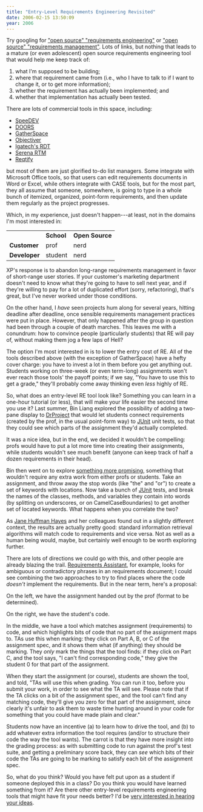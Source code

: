 ```yaml
---
title: "Entry-Level Requirements Engineering Revisited"
date: 2006-02-15 13:50:09
year: 2006
---
```

Try googling for <a href="http://www.google.ca/search?q=%22open+source%22+%22requirements+engineering%22">"open source" "requirements engineering"</a> or <a href="http://www.google.ca/search?q=%22open+source%22+%22requirements+management">"open source" "requirements management"</a>.  Lots of links, but nothing that leads to a mature (or even adolescent) open source requirements engineering tool that would help me keep track of:
<ol>
	<li>what I'm supposed to be building;</li>
	<li>where that requirement came from (i.e., who I have to talk to if I want to change it, or to get more information);</li>
	<li>whether the requirement has actually been implemented; and</li>
	<li>whether that implementation has actually been tested.</li>
</ol>
There are lots of commercial tools in this space, including:
<ul>
	<li><a href="http://www.speedev.com/online-demos.asp">SpeeDEV</a></li>
	<li><a href="http://www.telelogic.com/corp/products/doors/">DOORS</a></li>
	<li><a href="http://www.gatherspace.com/">GatherSpace</a></li>
	<li><a href="http://www.objectiver.com/">Objectiver</a></li>
	<li><a href="http://www.igatech.com/rdt/">Igatech's RDT</a></li>
	<li><a href="http://www.serena.com/Products/rtm/home.asp">Serena RTM</a></li>
	<li><a href="http://users.reqtify.tni-software.com/">Reqtify</a></li>
</ul>
but most of them are just glorified to-do list managers.  Some integrate with Microsoft Office tools, so that users can edit requirements documents in Word or Excel, while others integrate with CASE tools, but for the most part, they all assume that someone, somewhere, is going to type in a whole bunch of itemized, organized, point-form requirements, and then update them regularly as the project progresses.

Which, in my experience, just doesn't happen---at least, not in the domains I'm most interested in:
<div align="center">
<table>
<tr>
<td></td>
<td><strong>School</strong></td>
<td><strong>Open Source</strong></td>
</tr>
<tr>
<td><strong>Customer</strong></td>
<td>prof</td>
<td>nerd</td>
</tr>
<tr>
<td><strong>Developer</strong></td>
<td>student</td>
<td>nerd</td>
</tr>
</table>
</div>
XP's response is to abandon long-range requirements management in favor of short-range user stories.  If your customer's marketing department doesn't need to know what they're going to have to sell next year, and if they're willing to pay for a lot of duplicated effort (sorry, refactoring), that's great, but I've never worked under those conditions.

On the other hand, I <em>have</em> seen projects hum along for several years, hitting deadline after deadline, once sensible requirements management practices were put in place.  However, that only happened after the group in question had been through a couple of death marches.  This leaves me with a conundrum: how to convince people (particularly students) that RE will pay of, without making them jog a few laps of Hell?

The option I'm most interested in is to lower the entry cost of RE. All of the tools described above (with the exception of GatherSpace) have a hefty cover charge: you have to invest a lot in them before you get anything out.  Students working on three-week (or even term-long) assignments won't ever reach those tools' the payoff points; if we say, "You have to use this to get a grade," they'll probably come away thinking even <em>less</em> highly of RE.

So, what does an entry-level RE tool look like?  Something you can learn in a one-hour tutorial (or less), that will make your life easier the second time you use it?  Last summer, Bin Liang explored the possibility of adding a two-pane display to <a href="http://www.third-bit.com/drproject">DrProject</a> that would let students connect requirements (created by the prof, in the usual point-form way) to <a href="http://www.junit.org">JUnit</a> unit tests, so that they could see which parts of the assignment they'd actually completed.

It was a nice idea, but in the end, we decided it wouldn't be compelling: profs would have to put a lot more time into creating their assignments, while students wouldn't see much benefit (anyone can keep track of half a dozen requirements in their head).

Bin then went on to explore <a href="http://www.third-bit.com/2005-fall/reqtracing.pdf">something more promising</a>, something that wouldn't require any extra work from either profs or students.  Take an assignment, and throw away the stop words (like "the" and "or") to create a set of keywords with locations.  Now take a bunch of <a href="http://www.junit.org">JUnit</a> tests, and break the names of the classes, methods, and variables they contain into words (by splitting on underscores, or on CamelCaseBoundaries) to get another set of located keywords.  What happens when you correlate the two?

As <a href="http://selab.netlab.uky.edu/homepage/">Jane Huffman Hayes</a> and her colleagues found out in a slightly different context, the results are actually pretty good: standard information retrieval algorithms will match code to requirements and vice versa. Not as well as a human being would, maybe, but certainly well enough to be worth exploring further.

There are lots of directions we could go with this, and other people are already blazing the trail.  <a href="http://www.requirementsassistant.nl/index.htm">Requirements Assistant</a>, for example, looks for ambiguous or contradictory phrases in an requirements document; I could see combining the two approaches to try to find places where the code <em>doesn't</em> implement the requirements.  But in the near term, here's a proposal:

On the left, we have the assignment handed out by the prof (format to be determined).

On the right, we have the student's code.

In the middle, we have a tool which matches assignment (requirements) to code, and which highlights bits of code that no part of the assignment maps to.  TAs use this when marking: they click on Part A, B, or C of the assignment spec, and it shows them what (if anything) they should be marking.  They *only* mark the things that the tool finds: if they click on Part C, and the tool says, "I can't find corresponding code," they give the student 0 for that part of the assignment.

When they start the assignment (or course), students are shown the tool, and told, "TAs will use this when grading.  You can run it too, before you submit your work, in order to see what the TA will see. Please note that if the TA clicks on a bit of the assignment spec, and the tool can't find any matching code, they'll give you zero for that part of the assignment, since clearly it's unfair to ask them to waste time hunting around in your code for something that you could have made plain and clear."

Students now have an incentive (a) to learn how to drive the tool, and (b) to add whatever extra information the tool requires (and/or to structure their code the way the tool wants).  The carrot is that they have more insight into the grading process: as with submitting code to run against the prof's test suite, and getting a preliminary score back, they can *see* which bits of their code the TAs are going to be marking to satisfy each bit of the assignment spec.

So, what do you think?  Would you have felt put upon as a student if someone deployed this in a class?  Do you think you would have learned something from it?  Are there other entry-level requirements engineering tools that might have fit your needs better?  I'd be <a href="mailto:gvwilson@cs.utoronto.ca">very interested in hearing your ideas</a>.
